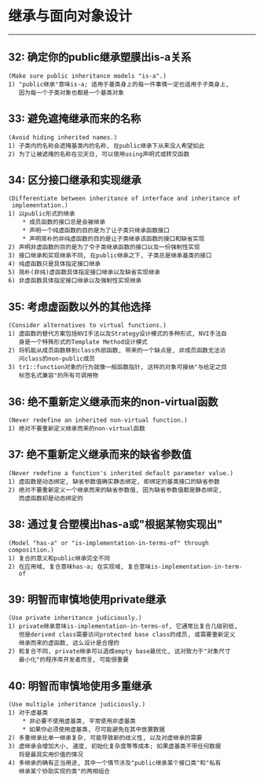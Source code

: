 # **继承与面向对象设计** #
***



## **32: 确定你的public继承塑膜出is-a关系** ##
    (Make sure public inheritance models "is-a".)
    1) "public继承"意味is-a; 适用于基类身上的每一件事情一定也适用于子类身上,
       因为每一个子类对象也都是一个基类对象



## **33: 避免遮掩继承而来的名称** ##
    (Avoid hiding inherited names.)
    1) 子类内的名称会遮掩基类内的名称, 在public继承下从来没人希望如此
    2) 为了让被遮掩的名称在见天日, 可以使用using声明式或转交函数


## **34: 区分接口继承和实现继承** ##
    (Differentiate between inheritance of interface and inheritance of 
     implementation.)
    1) 以public形式的继承
        * 成员函数的接口总是会被继承
        * 声明一个纯虚函数的目的是为了让子类只继承函数接口
        * 声明简朴的非纯虚函数的目的是让子类继承该函数的接口和缺省实现
    2) 声明非虚函数的目的是为了令子类继承函数的接口以及一份强制性实现
    3) 接口继承和实现继承不同, 在public继承之下, 子类总是继承基类的接口
    4) 纯虚函数只是具体指定接口继承
    5) 简朴(非纯)虚函数具体指定接口继承以及缺省实现继承
    6) 非虚函数具体指定接口继承以及强制性实现继承



## **35: 考虑虚函数以外的其他选择** ##
    (Consider alternatives to virtual functions.)
    1) 虚函数的替代方案包括NVI手法以及Strategy设计模式的多种形式, NVI手法自
       身是一个特殊形式的Template Method设计模式
    2) 将机能从成员函数移到class外部函数, 带来的一个缺点是, 非成员函数无法访
       问class的non-public成员
    3) tr1::function对象的行为就像一般函数指针, 这样的对象可接纳"与给定之目
       标签名式兼容"的所有可调用物



## **36: 绝不重新定义继承而来的non-virtual函数** ##
    (Never redefine an inherited non-virtual function.)
    1) 绝对不要重新定义继承而来的non-virtual函数



## **37: 绝不重新定义继承而来的缺省参数值** ##
    (Never redefine a function's inherited default parameter value.)
    1) 虚函数是动态绑定, 缺省参数值确实静态绑定, 即绑定的基类接口的缺省参数
    2) 绝对不要重新定义一个继承而来的缺省参数值, 因为缺省参数值都是静态绑定,
       而虚函数却是动态绑定的



## **38: 通过复合塑模出has-a或"根据某物实现出"** ##
    (Model "has-a" or "is-implementation-in-terms-of" through composition.)
    1) 复合的意义和public继承完全不同
    2) 在应用域, 复合意味has-a; 在实现域, 复合意味is-implementation-in-term-
       of



## **39: 明智而审慎地使用private继承** ##
    (Use private inheritance judiciously.)
    1) private继承意味is-implementation-in-terms-of, 它通常比复合几级别低, 
       但是derived class需要访问protected base class的成员, 或需要重新定义
       继承而来的虚函数, 这么设计是合理的
    2) 和复合不同, private继承可以造成empty base最优化, 这对致力于"对象尺寸
       最小化"的程序库开发者而言, 可能很重要



## **40: 明智而审慎地使用多重继承** ##
    (Use multiple inheritance judiciously.)
    1) 对于虚基类
        * 非必要不使用虚基类, 平常使用非虚基类
        * 如果你必须使用虚基类, 尽可能避免在其中放置数据
    2) 多重继承比单一继承复杂, 可能导致新的歧义性, 以及对虚继承的需要
    3) 虚继承会增加大小, 速度, 初始化复杂度等等成本; 如果虚基类不带任何数据
       将是最具实用价值的情况
    4) 多继承的确有正当用途, 其中一个情节涉及"public继承某个接口类"和"私有
       继承某个协助实现的类"的两相组合
